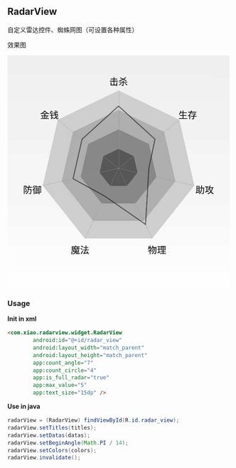 ## RadarView

自定义雷达控件、蜘蛛网图（可设置各种属性） 

效果图

<img src="/pic/test.jpg" width="500" align=center />

### Usage

**Init in xml**

```html
<com.xiao.radarview.widget.RadarView
        android:id="@+id/radar_view"
        android:layout_width="match_parent"
        android:layout_height="match_parent"
        app:count_angle="7"
        app:count_circle="4"
        app:is_full_radar="true"
        app:max_value="5"
        app:text_size="15dp" />
```

**Use in java**

```java
radarView = (RadarView) findViewById(R.id.radar_view);
radarView.setTitles(titles);
radarView.setDatas(datas);
radarView.setBeginAngle(Math.PI / 14);
radarView.setColors(colors);
radarView.invalidate();
```





